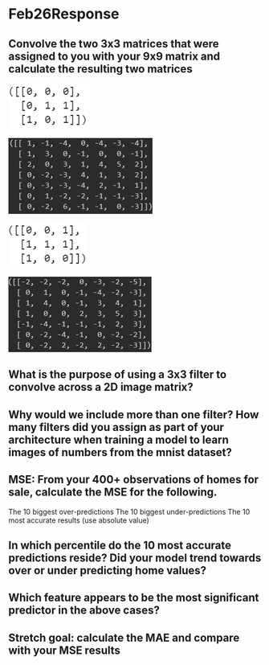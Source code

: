 # Feb26Response

## Convolve the two 3x3 matrices that were assigned to you with your 9x9 matrix and calculate the resulting two matrices


![Kernel1](kernel1.png)

![Kernel1_Output](kernel1output.png)



![Kernel2](kernel2.png)

![Kernel2_Output](kernel2output.png)



## What is the purpose of using a 3x3 filter to convolve across a 2D image matrix?

## Why would we include more than one filter? How many filters did you assign as part of your architecture when training a model to learn images of numbers from the mnist dataset?



## MSE: From your 400+ observations of homes for sale, calculate the MSE for the following.
The 10 biggest over-predictions
The 10 biggest under-predictions
The 10 most accurate results (use absolute value)


## In which percentile do the 10 most accurate predictions reside? Did your model trend towards over or under predicting home values?
## Which feature appears to be the most significant predictor in the above cases?
## Stretch goal: calculate the MAE and compare with your MSE results
